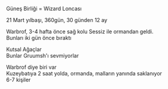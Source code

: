 Güneş Birliği = Wizard Loncası  
  
21 Mart yılbaşı, 360gün, 30 günden 12 ay  
  
Warbrof, 3-4 hafta önce sağ kolu Sessiz ile ormandan geldi.  
	Bunları iki gün önce bıraktı  
  
Kutsal Ağaçlar  
	Bunlar Gruumsh'ı sevmiyorlar  
		  
Warbrof diye biri var  
	Kuzeybatıya 2 saat yolda, ormanda, malların yanında saklanıyor  
	6-7 kişiler